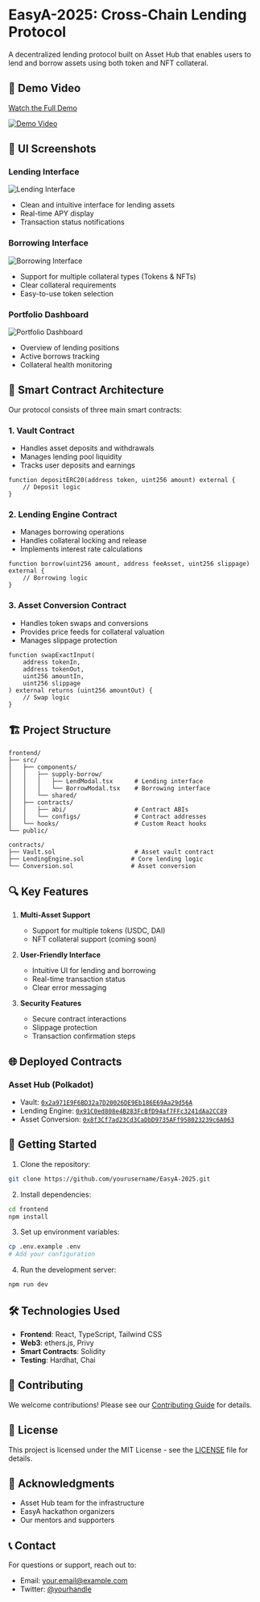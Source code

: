 # EasyA-2025: Cross-Chain Lending Protocol

A decentralized lending protocol built on Asset Hub that enables users to lend and borrow assets using both token and NFT collateral.

## 🎥 Demo Video

[Watch the Full Demo](https://www.youtube.com/watch?v=fxqqwEfpG0I)

[![Demo Video](path-to-thumbnail)](https://www.youtube.com/watch?v=fxqqwEfpG0I)

## 📸 UI Screenshots

### Lending Interface
![Lending Interface](path-to-lending-screenshot)
- Clean and intuitive interface for lending assets
- Real-time APY display
- Transaction status notifications

### Borrowing Interface
![Borrowing Interface](path-to-borrowing-screenshot)
- Support for multiple collateral types (Tokens & NFTs)
- Clear collateral requirements
- Easy-to-use token selection

### Portfolio Dashboard
![Portfolio Dashboard](path-to-dashboard-screenshot)
- Overview of lending positions
- Active borrows tracking
- Collateral health monitoring

## 🔧 Smart Contract Architecture

Our protocol consists of three main smart contracts:

### 1. Vault Contract
- Handles asset deposits and withdrawals
- Manages lending pool liquidity
- Tracks user deposits and earnings

```solidity
function depositERC20(address token, uint256 amount) external {
    // Deposit logic
}
```

### 2. Lending Engine Contract
- Manages borrowing operations
- Handles collateral locking and release
- Implements interest rate calculations

```solidity
function borrow(uint256 amount, address feeAsset, uint256 slippage) external {
    // Borrowing logic
}
```

### 3. Asset Conversion Contract
- Handles token swaps and conversions
- Provides price feeds for collateral valuation
- Manages slippage protection

```solidity
function swapExactInput(
    address tokenIn,
    address tokenOut,
    uint256 amountIn,
    uint256 slippage
) external returns (uint256 amountOut) {
    // Swap logic
}
```

## 🏗️ Project Structure

```
frontend/
├── src/
│   ├── components/
│   │   ├── supply-borrow/
│   │   │   ├── LendModal.tsx      # Lending interface
│   │   │   └── BorrowModal.tsx    # Borrowing interface
│   │   └── shared/
│   ├── contracts/
│   │   ├── abi/                   # Contract ABIs
│   │   └── configs/               # Contract addresses
│   └── hooks/                     # Custom React hooks
└── public/

contracts/
├── Vault.sol                      # Asset vault contract
├── LendingEngine.sol             # Core lending logic
└── Conversion.sol                # Asset conversion
```

## 🔍 Key Features

1. **Multi-Asset Support**
   - Support for multiple tokens (USDC, DAI)
   - NFT collateral support (coming soon)

2. **User-Friendly Interface**
   - Intuitive UI for lending and borrowing
   - Real-time transaction status
   - Clear error messaging

3. **Security Features**
   - Secure contract interactions
   - Slippage protection
   - Transaction confirmation steps

## 🌐 Deployed Contracts

### Asset Hub (Polkadot)
- Vault: [`0x2a971E9F6BD32a7D20026DE9Eb186E69Aa29d56A`](block-explorer-link)
- Lending Engine: [`0x91C0ed808e4B283FcBfD94af7FFc3241dAa2CC89`](block-explorer-link)
- Asset Conversion: [`0x8f3Cf7ad23Cd3CaDbD9735AFf958023239c6A063`](block-explorer-link)

## 🚀 Getting Started

1. Clone the repository:
```bash
git clone https://github.com/yourusername/EasyA-2025.git
```

2. Install dependencies:
```bash
cd frontend
npm install
```

3. Set up environment variables:
```bash
cp .env.example .env
# Add your configuration
```

4. Run the development server:
```bash
npm run dev
```

## 🛠️ Technologies Used

- **Frontend**: React, TypeScript, Tailwind CSS
- **Web3**: ethers.js, Privy
- **Smart Contracts**: Solidity
- **Testing**: Hardhat, Chai

## 🤝 Contributing

We welcome contributions! Please see our [Contributing Guide](CONTRIBUTING.md) for details.

## 📄 License

This project is licensed under the MIT License - see the [LICENSE](LICENSE) file for details.

## 🙏 Acknowledgments

- Asset Hub team for the infrastructure
- EasyA hackathon organizers
- Our mentors and supporters

## 📞 Contact

For questions or support, reach out to:
- Email: your.email@example.com
- Twitter: [@yourhandle](https://x.com/revanchonnad) 
